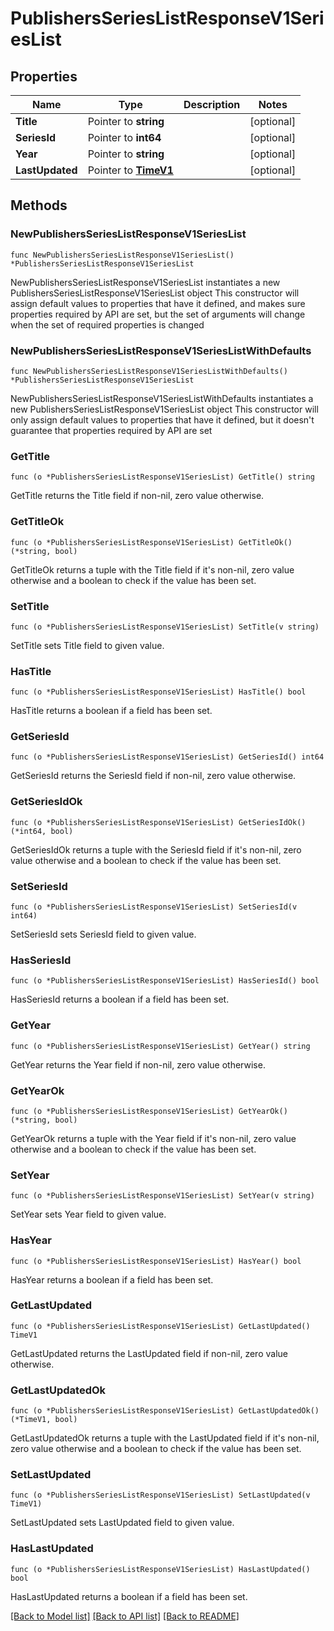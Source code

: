 # PublishersSeriesListResponseV1SeriesList

## Properties

Name | Type | Description | Notes
------------ | ------------- | ------------- | -------------
**Title** | Pointer to **string** |  | [optional] 
**SeriesId** | Pointer to **int64** |  | [optional] 
**Year** | Pointer to **string** |  | [optional] 
**LastUpdated** | Pointer to [**TimeV1**](TimeV1.md) |  | [optional] 

## Methods

### NewPublishersSeriesListResponseV1SeriesList

`func NewPublishersSeriesListResponseV1SeriesList() *PublishersSeriesListResponseV1SeriesList`

NewPublishersSeriesListResponseV1SeriesList instantiates a new PublishersSeriesListResponseV1SeriesList object
This constructor will assign default values to properties that have it defined,
and makes sure properties required by API are set, but the set of arguments
will change when the set of required properties is changed

### NewPublishersSeriesListResponseV1SeriesListWithDefaults

`func NewPublishersSeriesListResponseV1SeriesListWithDefaults() *PublishersSeriesListResponseV1SeriesList`

NewPublishersSeriesListResponseV1SeriesListWithDefaults instantiates a new PublishersSeriesListResponseV1SeriesList object
This constructor will only assign default values to properties that have it defined,
but it doesn't guarantee that properties required by API are set

### GetTitle

`func (o *PublishersSeriesListResponseV1SeriesList) GetTitle() string`

GetTitle returns the Title field if non-nil, zero value otherwise.

### GetTitleOk

`func (o *PublishersSeriesListResponseV1SeriesList) GetTitleOk() (*string, bool)`

GetTitleOk returns a tuple with the Title field if it's non-nil, zero value otherwise
and a boolean to check if the value has been set.

### SetTitle

`func (o *PublishersSeriesListResponseV1SeriesList) SetTitle(v string)`

SetTitle sets Title field to given value.

### HasTitle

`func (o *PublishersSeriesListResponseV1SeriesList) HasTitle() bool`

HasTitle returns a boolean if a field has been set.

### GetSeriesId

`func (o *PublishersSeriesListResponseV1SeriesList) GetSeriesId() int64`

GetSeriesId returns the SeriesId field if non-nil, zero value otherwise.

### GetSeriesIdOk

`func (o *PublishersSeriesListResponseV1SeriesList) GetSeriesIdOk() (*int64, bool)`

GetSeriesIdOk returns a tuple with the SeriesId field if it's non-nil, zero value otherwise
and a boolean to check if the value has been set.

### SetSeriesId

`func (o *PublishersSeriesListResponseV1SeriesList) SetSeriesId(v int64)`

SetSeriesId sets SeriesId field to given value.

### HasSeriesId

`func (o *PublishersSeriesListResponseV1SeriesList) HasSeriesId() bool`

HasSeriesId returns a boolean if a field has been set.

### GetYear

`func (o *PublishersSeriesListResponseV1SeriesList) GetYear() string`

GetYear returns the Year field if non-nil, zero value otherwise.

### GetYearOk

`func (o *PublishersSeriesListResponseV1SeriesList) GetYearOk() (*string, bool)`

GetYearOk returns a tuple with the Year field if it's non-nil, zero value otherwise
and a boolean to check if the value has been set.

### SetYear

`func (o *PublishersSeriesListResponseV1SeriesList) SetYear(v string)`

SetYear sets Year field to given value.

### HasYear

`func (o *PublishersSeriesListResponseV1SeriesList) HasYear() bool`

HasYear returns a boolean if a field has been set.

### GetLastUpdated

`func (o *PublishersSeriesListResponseV1SeriesList) GetLastUpdated() TimeV1`

GetLastUpdated returns the LastUpdated field if non-nil, zero value otherwise.

### GetLastUpdatedOk

`func (o *PublishersSeriesListResponseV1SeriesList) GetLastUpdatedOk() (*TimeV1, bool)`

GetLastUpdatedOk returns a tuple with the LastUpdated field if it's non-nil, zero value otherwise
and a boolean to check if the value has been set.

### SetLastUpdated

`func (o *PublishersSeriesListResponseV1SeriesList) SetLastUpdated(v TimeV1)`

SetLastUpdated sets LastUpdated field to given value.

### HasLastUpdated

`func (o *PublishersSeriesListResponseV1SeriesList) HasLastUpdated() bool`

HasLastUpdated returns a boolean if a field has been set.


[[Back to Model list]](../README.md#documentation-for-models) [[Back to API list]](../README.md#documentation-for-api-endpoints) [[Back to README]](../README.md)


